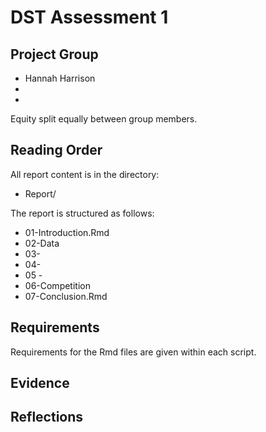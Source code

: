 # DST Assessment 1

## Project Group

* Hannah Harrison
* 
*

Equity split equally between group members.

## Reading Order

All report content is in the directory:

* Report/

The report is structured as follows:
* 01-Introduction.Rmd
* 02-Data
* 03-
* 04-
* 05 - 
* 06-Competition
* 07-Conclusion.Rmd

## Requirements

Requirements for the Rmd files are given within each script.

## Evidence

## Reflections
